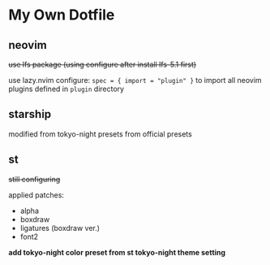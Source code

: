 # My Own Dotfile

## neovim
~~use lfs package (using configure after install lfs-5.1 first)~~

use lazy.nvim configure: ``spec = { import = "plugin" }`` to import all neovim plugins defined in ``plugin`` directory

## starship
modified from tokyo-night presets from official presets

## st
~~still configuring~~

applied patches:
 - alpha
 - boxdraw
 - ligatures (boxdraw ver.)
 - font2

__add tokyo-night color preset from st tokyo-night theme setting__

